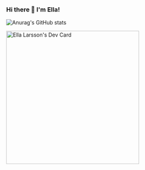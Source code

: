 ### Hi there 👋 I'm Ella!
![Anurag's GitHub stats](https://github-readme-stats.vercel.app/api?username=ellamiri&show_icons=true&theme=radical)
<!--
**EllaMiri/EllaMiri** is a ✨ _special_ ✨ repository because its `README.md` (this file) appears on your GitHub profile.

Here are some ideas to get you started:

- 🔭 I’m currently working on ...
- 🌱 I’m currently learning ...
- 👯 I’m looking to collaborate on ...
- 🤔 I’m looking for help with ...
- 💬 Ask me about ...
- 📫 How to reach me: ...
- 😄 Pronouns: ...
- ⚡ Fun fact: ...
-->

<a href="https://app.daily.dev/ellamiri"><img src="https://api.daily.dev/devcards/v2/7gDTofIDH0OmvYbXKAJ5z.png?r=5e4&type=default" width="356" alt="Ella Larsson's Dev Card"/></a>
